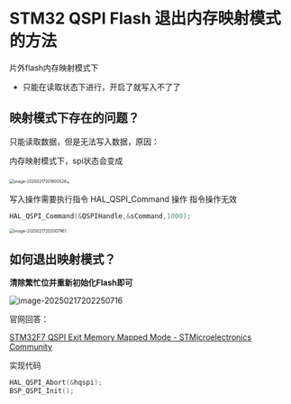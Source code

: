 # STM32 QSPI Flash 退出内存映射模式的方法

片外flash内存映射模式下

- 只能在读取状态下进行，开启了就写入不了了

## 映射模式下存在的问题？

只能读取数据，但是无法写入数据，原因：

内存映射模式下，spi状态会变成

<img src="https://tc8483.oss-cn-beijing.aliyuncs.com/image/image-20250217201800526.png" alt="image-20250217201800526" style="zoom:50%;" />、

写入操作需要执行指令 HAL_QSPI_Command 操作 指令操作无效

```c
HAL_QSPI_Command(&QSPIHandle,&sCommand,1000);
```

<img src="https://tc8483.oss-cn-beijing.aliyuncs.com/image/image-20250217202007961.png" alt="image-20250217202007961" style="zoom:50%;" />



## 如何退出映射模式？

**清除繁忙位并重新初始化Flash即可**

<img src="https://tc8483.oss-cn-beijing.aliyuncs.com/image/image-20250217202250716.png" alt="image-20250217202250716"  />

官网回答：

[STM32F7 QSPI Exit Memory Mapped Mode - STMicroelectronics Community](https://community.st.com/t5/stm32-mcus-products/stm32f7-qspi-exit-memory-mapped-mode/m-p/452589)

实现代码

```c
HAL_QSPI_Abort(&hqspi);
BSP_QSPI_Init();
```




